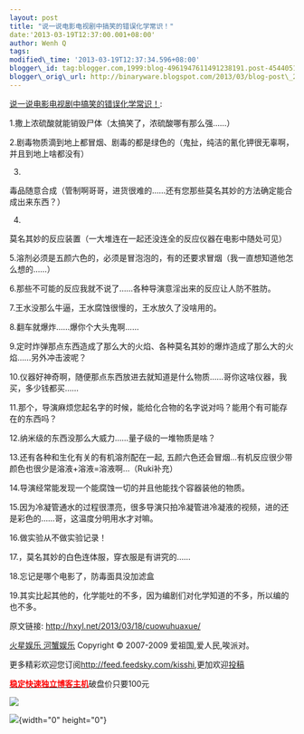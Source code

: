 ```yaml
--- 
layout: post 
title: "说一说电影电视剧中搞笑的错误化学常识！" 
date:'2013-03-19T12:37:00.001+08:00' 
author: Wenh Q
tags:
modified\_time: '2013-03-19T12:37:34.596+08:00' 
blogger\_id: tag:blogger.com,1999:blog-4961947611491238191.post-4544051812627412883
blogger\_orig\_url: http://binaryware.blogspot.com/2013/03/blog-post\_2826.html
---
```

[说一说电影电视剧中搞笑的错误化学常识！](http://hxyl.net/2013/03/18/cuowuhuaxue/):

1.撒上浓硫酸就能销毁尸体（太搞笑了，浓硫酸哪有那么强……）

2.剧毒物质滴到地上都冒烟、剧毒的都是绿色的（鬼扯，纯洁的氰化钾很无辜啊，并且到地上啥都没有）

3.
毒品随意合成（管制啊哥哥，进货很难的……还有您那些莫名其妙的方法确定能合成出来东西？）

4.
莫名其妙的反应装置（一大堆连在一起还没连全的反应仪器在电影中随处可见）

5.溶剂必须是五颜六色的，必须是冒泡泡的，有的还要求冒烟（我一直想知道他怎么想的……）

6.那些不可能的反应我就不说了……各种导演意淫出来的反应让人防不胜防。

7.王水没那么牛逼，王水腐蚀很慢的，王水放久了没啥用的。

8.翻车就爆炸……爆你个大头鬼啊……

9.定时炸弹那点东西造成了那么大的火焰、各种莫名其妙的爆炸造成了那么大的火焰……另外冲击波呢？

10.仪器好神奇啊，随便那点东西放进去就知道是什么物质……哥你这啥仪器，我买，多少钱都买……

11.那个，导演麻烦您起名字的时候，能给化合物的名字说对吗？能用个有可能存在的东西吗？

12.纳米级的东西没那么大威力……量子级的一堆物质是啥？

13.还有各种和生化有关的有机溶剂配在一起,
五颜六色还会冒烟…有机反应很少带颜色也很少是溶液+溶液=溶液啊…（Ruki补充）

14.导演经常能发现一个能腐蚀一切的并且他能找个容器装他的物质。

15.因为冷凝管通水的过程很漂亮，很多导演只拍冷凝管进冷凝液的视频，进的还是彩色的……哥，这温度分明用水才对嘛。

16.做实验从不做实验记录！

17.，莫名其妙的白色连体服，穿衣服是有讲究的……

18.忘记是哪个电影了，防毒面具没加滤盒

19.其实比起其他的，化学能吐的不多，因为编剧们对化学知道的不多，所以编的也不多。

原文链接: <http://hxyl.net/2013/03/18/cuowuhuaxue/>



[火星娱乐 河蟹娱乐](http://hxyl.net/) Copyright © 2007-2009
爱祖国,爱人民,唉派对。



更多精彩欢迎您订阅<http://feed.feedsky.com/kisshi>,更加欢迎[投稿](http://hxyl.net/delivery/)

[**<span
style="color: red;">稳定快速独立博客主机</span>**](http://www.gegehost.com/)破盘价只要100元

![](http://img.tongji.linezing.com/922164/tongji.gif)

![](http://www1.feedsky.com/t1/723412665/kisshi/feedsky/s.gif?r=http://hxyl.net/2013/03/18/cuowuhuaxue/){width="0"
height="0"}
